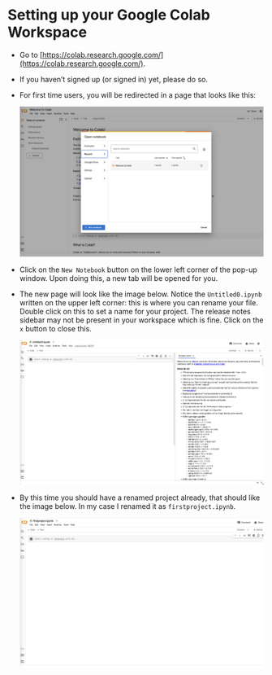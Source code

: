 # Setting up your Google Colab Workspace

- Go to [https://colab.research.google.com/](https://colab.research.google.com/).
- If you haven’t signed up (or signed in) yet, please do so.
- For first time users, you will be redirected in a page that looks like this:
    
    ![Screenshot 2024-08-27 at 7.46.48 PM.png](Setting%20up%20your%20Google%20Colab%20Workspace%20708085fde2e743178472fba25b0eac6f/Screenshot_2024-08-27_at_7.46.48_PM.png)
    
- Click on the `New Notebook` button on the lower left corner of the pop-up window. Upon doing this, a new tab will be opened for you.
- The new page will look like the image below. Notice the `Untitled0.ipynb` written on the upper left corner: this is where you can rename your file. Double click on this to set a name for your project. The release notes sidebar may not be present in your workspace which is fine. Click on the `x` button to close this.
    
    ![Screenshot 2024-08-27 at 7.48.07 PM.png](Setting%20up%20your%20Google%20Colab%20Workspace%20708085fde2e743178472fba25b0eac6f/Screenshot_2024-08-27_at_7.48.07_PM.png)
    
- By this time you should have a renamed project already, that should like the image below. In my case I renamed it as `firstproject.ipynb`.
    
    ![Screenshot 2024-08-27 at 7.50.30 PM.png](Setting%20up%20your%20Google%20Colab%20Workspace%20708085fde2e743178472fba25b0eac6f/Screenshot_2024-08-27_at_7.50.30_PM.png)